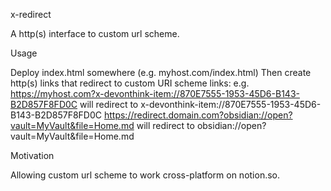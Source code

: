x-redirect

A http(s) interface to custom url scheme.

Usage

Deploy index.html somewhere (e.g. myhost.com/index.html) Then create http(s) links that redirect to custom URI scheme links: e.g. https://myhost.com?x-devonthink-item://870E7555-1953-45D6-B143-B2D857F8FD0C will redirect to x-devonthink-item://870E7555-1953-45D6-B143-B2D857F8FD0C https://redirect.domain.com?obsidian://open?vault=MyVault&file=Home.md will redirect to obsidian://open?vault=MyVault&file=Home.md

Motivation

Allowing custom url scheme to work cross-platform on notion.so.
